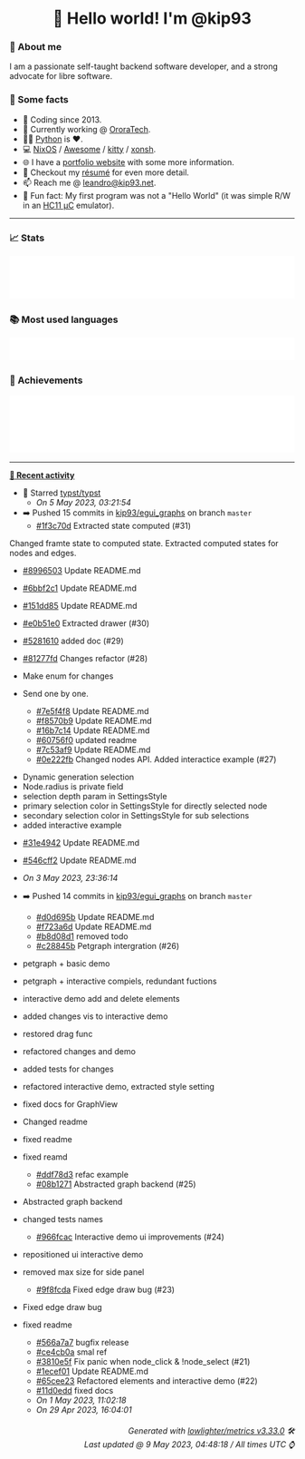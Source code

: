 <!-- README template, populated using this action:
     https://github.com/kip93/kip93/blob/main/.github/workflows/readme.yml. -->

<h1 align="center">👋 Hello world! I'm @kip93</h1> <!-- LOGIN => username -->

### 👤 About me

I am a passionate self-taught backend software developer, and a strong advocate for libre software.


### 💬 Some facts

* 📅 Coding since 2013.
* 💼 Currently working @ [OroraTech](https://ororatech.com/).
* 👨‍💻 [Python](https://github.com/search?q=user%3Akip93&l=python) is ❤️. <!-- LOGIN => username -->
* 💻 [NixOS](https://github.com/NixOS/) /
     [Awesome](https://github.com/awesomeWM/) /
     [kitty](https://github.com/kovidgoyal/kitty/) /
     [xonsh](https://github.com/xonsh/).
* 🌐 I have a [portfolio website](https://kip93.net/) with some more information.
* 📝 Checkout my [résumé](https://kip93.net/resume/) for even more detail.
* 📫 Reach me @ [leandro@kip93.net](mailto:leandro@kip93.net).
* 🎲 Fun fact: My first program was not a "Hello World" (it was simple R/W in an [HC11 µC](https://en.wikipedia.org/wiki/68HC11) emulator).


-----------------------------------------------------------------------------------------------------------------------


### 📈 Stats

![](./stats.svg)


### 📚 Most used languages <!-- by percentage, in decreasing order -->

![](./languages.svg)


### 🏅 Achievements

![](./achievements.svg)


-----------------------------------------------------------------------------------------------------------------------


**[📰 Recent activity](https://github.com/kip93)**
* 🌟 Starred [typst/typst](https://github.com/typst/typst)
  * *On 5 May 2023, 03:21:54*
* ➡️ Pushed 15 commits in [kip93/egui_graphs](https://github.com/kip93/egui_graphs) on branch `master`
  * [#1f3c70d](https://github.com/kip93/egui_graphs/commit/1f3c70d) Extracted state computed (#31)

Changed framte state to computed state. 
Extracted computed states for nodes and edges.
  * [#8996503](https://github.com/kip93/egui_graphs/commit/8996503) Update README.md
  * [#6bbf2c1](https://github.com/kip93/egui_graphs/commit/6bbf2c1) Update README.md
  * [#151dd85](https://github.com/kip93/egui_graphs/commit/151dd85) Update README.md
  * [#e0b51e0](https://github.com/kip93/egui_graphs/commit/e0b51e0) Extracted drawer (#30)
  * [#5281610](https://github.com/kip93/egui_graphs/commit/5281610) added doc (#29)
  * [#81277fd](https://github.com/kip93/egui_graphs/commit/81277fd) Changes refactor (#28)

* Make enum for changes
* Send one by one.
  * [#7e5f4f8](https://github.com/kip93/egui_graphs/commit/7e5f4f8) Update README.md
  * [#f8570b9](https://github.com/kip93/egui_graphs/commit/f8570b9) Update README.md
  * [#16b7c14](https://github.com/kip93/egui_graphs/commit/16b7c14) Update README.md
  * [#60756f0](https://github.com/kip93/egui_graphs/commit/60756f0) updated readme
  * [#7c53af9](https://github.com/kip93/egui_graphs/commit/7c53af9) Update README.md
  * [#0e222fb](https://github.com/kip93/egui_graphs/commit/0e222fb) Changed nodes API. Added interactice example (#27)

-  Dynamic generation selection 
-  Node.radius is private field
-  selection depth param in SettingsStyle
-  primary selection color in SettingsStyle for directly selected node
-  secondary selection color in SettingsStyle for sub selections
-  added interactive example
  * [#31e4942](https://github.com/kip93/egui_graphs/commit/31e4942) Update README.md
  * [#546cff2](https://github.com/kip93/egui_graphs/commit/546cff2) Update README.md
  * *On 3 May 2023, 23:36:14*
* ➡️ Pushed 14 commits in [kip93/egui_graphs](https://github.com/kip93/egui_graphs) on branch `master`
  * [#d0d695b](https://github.com/kip93/egui_graphs/commit/d0d695b) Update README.md
  * [#f723a6d](https://github.com/kip93/egui_graphs/commit/f723a6d) Update README.md
  * [#b8d08d1](https://github.com/kip93/egui_graphs/commit/b8d08d1) removed todo
  * [#c28845b](https://github.com/kip93/egui_graphs/commit/c28845b) Petgraph intergration (#26)

* petgraph + basic demo

* petgraph + interactive compiels, redundant fuctions

* interactive demo add and delete elements

* added changes vis to interactive demo

* restored drag func

* refactored changes and demo

* added tests for changes

* refactored interactive demo, extracted style setting

* fixed docs for GraphView

* Changed readme

* fixed readme

* fixed reamd
  * [#ddf78d3](https://github.com/kip93/egui_graphs/commit/ddf78d3) refac example
  * [#08b1271](https://github.com/kip93/egui_graphs/commit/08b1271) Abstracted graph backend (#25)

* Abstracted graph backend

* changed tests names
  * [#966fcac](https://github.com/kip93/egui_graphs/commit/966fcac) Interactive demo ui improvements (#24)

* repositioned ui interactive demo

* removed max size for side panel
  * [#9f8fcda](https://github.com/kip93/egui_graphs/commit/9f8fcda) Fixed edge draw bug (#23)

* Fixed edge draw bug

* fixed readme
  * [#566a7a7](https://github.com/kip93/egui_graphs/commit/566a7a7) bugfix release
  * [#ce4cb0a](https://github.com/kip93/egui_graphs/commit/ce4cb0a) smal ref
  * [#3810e5f](https://github.com/kip93/egui_graphs/commit/3810e5f) Fix panic when node_click &amp; !node_select (#21)
  * [#1ecef01](https://github.com/kip93/egui_graphs/commit/1ecef01) Update README.md
  * [#65cee23](https://github.com/kip93/egui_graphs/commit/65cee23) Refactored elements and interactive demo (#22)
  * [#11d0edd](https://github.com/kip93/egui_graphs/commit/11d0edd) fixed docs
  * *On 1 May 2023, 11:02:18*
  * *On 29 Apr 2023, 16:04:01*
 <!-- Last activity -->


<h6 align="right"><em>
    Generated with <a href="https://github.com/lowlighter/metrics/tree/latest/">lowlighter/metrics v3.33.0</a> 🛠️<br> <!-- VERSION => MAJOR.minor.patch -->
    Last updated @ 9 May 2023, 04:48:18 / All times UTC ⌚ <!-- meta.generated => DD/MM/YYYY, hh:mm -->
</em></h6>
